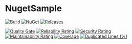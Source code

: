 # NugetSample




![Build](https://img.shields.io/github/workflow/status/yus-sasaki/NugetSample/Build) 
[![NuGet](https://img.shields.io/nuget/v/NugetSample_SlackNotification.svg)](https://www.nuget.org/packages/NugetSample_SlackNotification/) 
[![Releases](https://img.shields.io/github/release/yus-sasaki/NugetSample)](https://github.com/yus-sasaki/NugetSample/releases)

[![Quality Gate](https://sonarcloud.io/api/project_badges/measure?project=yus-sasaki_NugetSample&metric=alert_status)](https://sonarcloud.io/dashboard?id=yus-sasaki_NugetSample) 
[![Reliability Rating](https://sonarcloud.io/api/project_badges/measure?project=yus-sasaki_NugetSample&metric=reliability_rating)](https://sonarcloud.io/dashboard?id=yus-sasaki_NugetSample)
[![Security Rating](https://sonarcloud.io/api/project_badges/measure?project=yus-sasaki_NugetSample&metric=security_rating)](https://sonarcloud.io/dashboard?id=yus-sasaki_NugetSample)
[![Maintainability Rating](https://sonarcloud.io/api/project_badges/measure?project=yus-sasaki_NugetSample&metric=sqale_rating)](https://sonarcloud.io/dashboard?id=yus-sasaki_NugetSample)
[![Coverage](https://sonarcloud.io/api/project_badges/measure?project=yus-sasaki_NugetSample&metric=coverage)](https://sonarcloud.io/dashboard?id=yus-sasaki_NugetSample)
[![Duplicated Lines (%)](https://sonarcloud.io/api/project_badges/measure?project=yus-sasaki_NugetSample&metric=duplicated_lines_density)](https://sonarcloud.io/dashboard?id=yus-sasaki_NugetSample)
